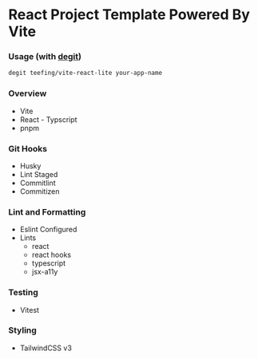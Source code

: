 # React Project Template Powered By Vite

### Usage (with [degit](https://github.com/teefing/vite-react-lite))

```bash
degit teefing/vite-react-lite your-app-name
```

### Overview

- Vite
- React - Typscript
- pnpm

### Git Hooks

- Husky
- Lint Staged
- Commitlint
- Commitizen

### Lint and Formatting

- Eslint Configured
- Lints
  - react
  - react hooks
  - typescript
  - jsx-a11y

### Testing

- Vitest

### Styling

- TailwindCSS v3